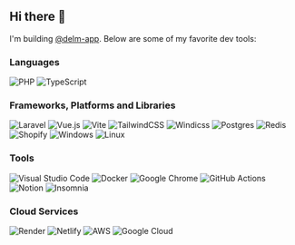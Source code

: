 ## Hi there 👋

I'm building [@delm-app](https://github.com/delm-app). Below are some of my favorite dev tools:

### Languages

![PHP](https://img.shields.io/badge/PHP-%23007ACC.svg?style=for-the-badge&logo=PHP&logoColor=white&color=0F0F0F)
![TypeScript](https://img.shields.io/badge/typescript-%23007ACC.svg?style=for-the-badge&logo=typescript&logoColor=white&color=0F0F0F)

### Frameworks, Platforms and Libraries

![Laravel](https://img.shields.io/badge/laravel-%23316192.svg?style=for-the-badge&logo=laravel&logoColor=white&color=0F0F0F)
![Vue.js](https://img.shields.io/badge/vuejs-%2335495e.svg?style=for-the-badge&logo=vuedotjs&logoColor=white&color=0F0F0F)
![Vite](https://img.shields.io/badge/Vite-B73BFE?style=for-the-badge&logo=vite&logoColor=white&color=0F0F0F)
![TailwindCSS](https://img.shields.io/badge/tailwindcss-%2338B2AC.svg?style=for-the-badge&logo=tailwind-css&logoColor=white&color=0F0F0F)
![Windicss](https://img.shields.io/badge/windicss-48B0F1.svg?style=for-the-badge&logo=windi-css&logoColor=white&color=0F0F0F)
![Postgres](https://img.shields.io/badge/postgres-%23316192.svg?style=for-the-badge&logo=postgresql&logoColor=white&color=0F0F0F)
![Redis](https://img.shields.io/badge/redis-%23DD0031.svg?style=for-the-badge&logo=redis&logoColor=white&color=0F0F0F)
![Shopify](https://img.shields.io/badge/shopify-8DB543?style=for-the-badge&logo=Shopify&logoColor=white&color=0F0F0F)
![Windows](https://img.shields.io/badge/Windows-0078D6?style=for-the-badge&logo=windows&logoColor=white&color=0F0F0F)
![Linux](https://img.shields.io/badge/Linux-FCC624?style=for-the-badge&logo=linux&logoColor=white&color=0F0F0F)

### Tools

![Visual Studio Code](https://img.shields.io/badge/Visual%20Studio%20Code-0078d7.svg?style=for-the-badge&logo=visual-studio-code&logoColor=white&color=0F0F0F)
![Docker](https://img.shields.io/badge/docker-%230db7ed.svg?style=for-the-badge&logo=docker&logoColor=white&color=0F0F0F)
![Google Chrome](https://img.shields.io/badge/Google%20Chrome-4285F4?style=for-the-badge&logo=GoogleChrome&logoColor=white&color=0F0F0F)
![GitHub Actions](https://img.shields.io/badge/github%20actions-%232671E5.svg?style=for-the-badge&logo=githubactions&logoColor=white&color=0F0F0F)
![Notion](https://img.shields.io/badge/Notion-%23000000.svg?style=for-the-badge&logo=notion&logoColor=white&color=0F0F0F)
![Insomnia](https://img.shields.io/badge/Insomnia-0F0F0F?style=for-the-badge&logo=insomnia&logoColor=white&color=0F0F0F)

### Cloud Services

![Render](https://img.shields.io/badge/render-%23000000.svg?style=for-the-badge&logo=render&logoColor=white&color=0F0F0F)
![Netlify](https://img.shields.io/badge/netlify-%23000000.svg?style=for-the-badge&logo=netlify&logoColor=white&color=0F0F0F)
![AWS](https://img.shields.io/badge/AWS-%23FF9900.svg?style=for-the-badge&logo=amazon-aws&logoColor=white&color=0F0F0F)
![Google Cloud](https://img.shields.io/badge/GoogleCloud-%234285F4.svg?style=for-the-badge&logo=google-cloud&logoColor=white&color=0F0F0F)







<!--
**tobidalhof/tobidalhof** is a ✨ _special_ ✨ repository because its `README.md` (this file) appears on your GitHub profile.
Here are some ideas to get you started:
- 🔭 I’m currently working on ...
- 🌱 I’m currently learning ...
- 👯 I’m looking to collaborate on ...
- 🤔 I’m looking for help with ...
- 💬 Ask me about ...
- 📫 How to reach me: ...
- 😄 Pronouns: ...
- ⚡ Fun fact: ...
-->
